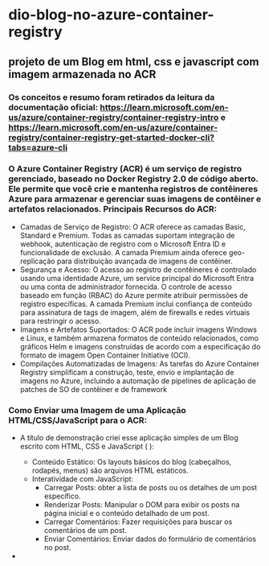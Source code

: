 # dio-blog-no-azure-container-registry
## projeto de um Blog em html, css e javascript com imagem armazenada no ACR

### Os conceitos e resumo foram retirados da leitura da documentação oficial: <https://learn.microsoft.com/en-us/azure/container-registry/container-registry-intro> e <https://learn.microsoft.com/en-us/azure/container-registry/container-registry-get-started-docker-cli?tabs=azure-cli>

### O Azure Container Registry (ACR) é um serviço de registro gerenciado, baseado no Docker Registry 2.0 de código aberto. Ele permite que você crie e mantenha registros de contêineres Azure para armazenar e gerenciar suas imagens de contêiner e artefatos relacionados. Principais Recursos do ACR:
- Camadas de Serviço de Registro: O ACR oferece as camadas Basic, Standard e Premium. Todas as camadas suportam integração de webhook, autenticação de registro com o Microsoft Entra ID e funcionalidade de exclusão. A camada Premium ainda oferece geo-replicação para distribuição avançada de imagens de contêiner.
- Segurança e Acesso: O acesso ao registro de contêineres é controlado usando uma identidade Azure, um service principal do Microsoft Entra ou uma conta de administrador fornecida. O controle de acesso baseado em função (RBAC) do Azure permite atribuir permissões de registro específicas. A camada Premium inclui confiança de conteúdo para assinatura de tags de imagem, além de firewalls e redes virtuais para restringir o acesso.
- Imagens e Artefatos Suportados: O ACR pode incluir imagens Windows e Linux, e também armazena formatos de conteúdo relacionados, como gráficos Helm e imagens construídas de acordo com a especificação do formato de imagem Open Container Initiative (OCI).
- Compilações Automatizadas de Imagens: As tarefas do Azure Container Registry simplificam a construção, teste, envio e implantação de imagens no Azure, incluindo a automação de pipelines de aplicação de patches de SO de contêiner e de framework

### Como Enviar uma Imagem de uma Aplicação HTML/CSS/JavaScript para o ACR:
- A título de demonstração criei esse aplicação simples de um Blog escrito com HTML, CSS e JavaScript ( ):
  * Conteúdo Estático: Os layouts básicos do blog (cabeçalhos, rodapés, menus) são arquivos HTML estáticos.
  * Interatividade com JavaScript:
    * Carregar Posts: obter a lista de posts ou os detalhes de um post específico.
    * Renderizar Posts: Manipular o DOM para exibir os posts na página inicial e o conteúdo detalhado de um post.
    * Carregar Comentários: Fazer requisições para buscar os comentários de um post.
    * Enviar Comentários: Enviar dados do formulário de comentários no post.

- 
